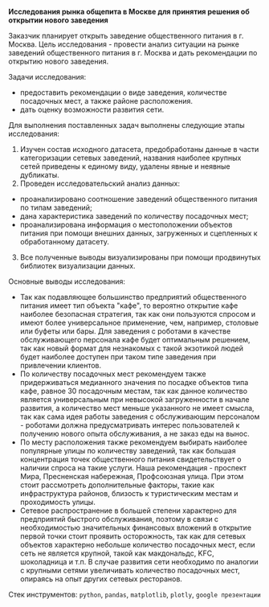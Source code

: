 **Исследования рынка общепита в Москве для принятия решения об открытии нового заведения**

Заказчик планирует открыть заведение общественного питания в г. Москва.
Цель исследования - провести анализ ситуации на рынке заведений общественного питания в г. Москва и дать рекомендации по открытию нового заведения.

Задачи исследования:
- предоставить рекомендации о виде заведения, количестве посадочных мест, а также районе расположения.
- дать оценку возможности развития сети.

Для выполнения поставленных задач выполнены следующие этапы исследования:
1. Изучен состав исходного датасета, предобработаны данные в части категоризации сетевых заведений, названия наиболее крупных сетей приведены к единому виду, удалены явные и неявные дубликаты.
2. Проведен исследовательский анализ данных:
- проанализировано соотношение заведений общественного питания по типам заведений;
- дана характеристика заведений по количеству посадочных мест;
- проанализирована информация о местоположении объектов питания при помощи внешних данных, загруженных и сцепленных к обработанному датасету.
3. Все полученные выводы визуализированы при помощи продвинутых библиотек визуализации данных.

Основные выводы исследования:
- Так как подавляющее большинство предприятий общественного питания имеет тип объекта "кафе", то вероятно открытие кафе наиболее безопасная стратегия, так как они пользуются спросом и имеют более универсальное применение, чем, например, столовые или буфеты или бары. Для заведения с роботами в качестве обслуживающего персонала кафе будет оптимальным решением, так как новый формат для незнакомых с такой экзотикой людей будет наиболее доступен при таком типе заведения при привлечении клиентов.
- По количеству посадочных мест рекомендуем также придерживаться медианного значения по посадке объектов типа кафе, равное 30 посадочным местам, так как данное количество является универсальным при невысокой загруженности в начале развития, а количество мест меньше указанного не имеет смысла, так как сама идея работы заведения с обслуживающим персоналом - роботами должна предусматривать интерес пользователей к получению нового опыта обслуживания, а не заказ еды на вынос.
- По месту расположения также рекомендуем выбирать наиболее популярные улицы по количеству заведений, так как большая концентрация точек общественного питания свидетельствует о наличии спроса на такие услуги. Наша рекомендация - проспект Мира, Пресненская набережная, Профсоюзная улица. При этом стоит рассмотреть дополнительные факторы, такие как инфраструктура районов, близость к туристическим местам и проходимость улицы.
- Сетевое распространение в большей степени характерно для предприятий быстрого обслуживания, поэтому в связи с необходимостью значительных финансовых вложений в открытие первой точки стоит проявить осторожность, так как для сетевых объектов характерно небольше количество посадочных мест, если сеть не является крупной, такой как макдональдс, KFC, шоколадница и т.п. В случае развития сети необходимо по аналогии с крупными сетями увеличивать количество посадочных мест, опираясь на опыт других сетевых ресторанов.

Стек инструментов: `python`, `pandas`, `matplotlib`, `plotly`, `google презентации`
